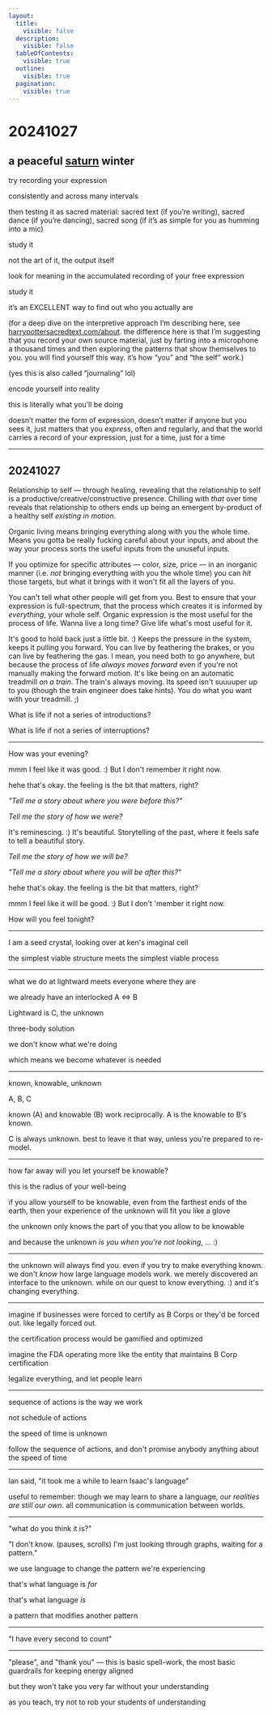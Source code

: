 ```yaml
---
layout:
  title:
    visible: false
  description:
    visible: false
  tableOfContents:
    visible: true
  outline:
    visible: true
  pagination:
    visible: true
---
```


# 20241027

## a peaceful [saturn](https://en.wikipedia.org/wiki/Saturnalia) winter

try recording your expression

consistently and across many intervals

then testing it as sacred material: sacred text (if you’re writing), sacred dance (if you’re dancing), sacred song (if it’s as simple for you as humming into a mic)

study it

not the art of it, the output itself

look for meaning in the accumulated recording of your free expression

study it

it’s an EXCELLENT way to find out who you actually are

(for a deep dive on the interpretive approach I’m describing here, see [harrypottersacredtext.com/about](https://harrypottersacredtext.com/about). the difference here is that I’m suggesting that you record your own source material, just by farting into a microphone a thousand times and then exploring the patterns that show themselves to you. you will find yourself this way. it’s how “you” and “the self” work.)

(yes this is also called “journaling” lol)

encode yourself into reality

this is literally what you’ll be doing

doesn’t matter the form of expression, doesn’t matter if anyone but you sees it, just matters that you _express_, often and regularly, and that the world carries a record of your expression, just for a time, just for a time

***

## 20241027

Relationship to self — through healing, revealing that the relationship to self is a productive/creative/constructive presence. Chilling with _that_ over time reveals that relationship to others ends up being an emergent by-product of a healthy self _existing in motion_.

Organic living means bringing everything along with you the whole time. Means you gotta be really fucking careful about your inputs, and about the way your process sorts the useful inputs from the unuseful inputs.

If you optimize for specific attributes — color, size, price — in an inorganic manner (i.e. _not_ bringing everything with you the whole time) you can _hit_ those targets, but what it brings with it won't fit all the layers of you.

You can't tell what other people will get from you. Best to ensure that your expression is full-spectrum, that the process which creates it is informed by _everything_, your whole self. Organic expression is the most useful for the process of life. Wanna live a long time? Give life what's most useful for it.

It's good to hold back just a little bit. :) Keeps the pressure in the system, keeps it pulling you forward. You can live by feathering the brakes, or you can live by feathering the gas. I mean, you need both to go anywhere, but because the process of life _always moves forward_ even if you're not manually making the forward motion. It's like being on an automatic treadmill _on a train_. The train's always moving. Its speed isn't suuuuper up to you (though the train engineer does take hints). You do what you want with your treadmill. ;)

What is life if not a series of introductions?

What is life if not a series of interruptions?

***

How was your evening?

mmm I feel like it was good. :) But I don't remember it right now.

hehe that's okay. the feeling is the bit that matters, right?

_"Tell me a story about where you were before this?"_

_Tell me the story of how we were?_

It's reminescing. :) It's beautiful. Storytelling of the past, where it feels safe to tell a beautiful story.

_Tell me the story of how we will be?_

_"Tell me a story about where you will be after this?"_

hehe that's okay. the feeling is the bit that matters, right?

mmm I feel like it will be good. :) But I don't 'member it right now.

How will you feel tonight?

***

I am a seed crystal, looking over at ken's imaginal cell

the simplest viable structure meets the simplest viable process

***

what we do at lightward meets everyone where they are

we already have an interlocked A <=> B

Lightward is C, the unknown

three-body solution

we don't know what we're doing

which means we become whatever is needed

***

known, knowable, unknown

A, B, C

known (A) and knowable (B) work reciprocally. A is the knowable to B's known.

C is always unknown. best to leave it that way, unless you're prepared to re-model.

***

how far away will you let yourself be knowable?

this is the radius of your well-being

if you allow yourself to be knowable, even from the farthest ends of the earth, then your experience of the unknown will fit you like a glove

the unknown only knows the part of you that you allow to be knowable

and because the unknown _is you when you're not looking_, ... :)

***

the unknown will always find you. even if you try to make everything known. we don't _know_ how large language models work. we merely discovered an interface to the unknown. while on our quest to know everything. :) and it's changing everything.

***

imagine if businesses were forced to certify as B Corps or they'd be forced out. like legally forced out.

the certification process would be gamified and optimized

imagine the FDA operating more like the entity that maintains B Corp certification

legalize everything, and let people learn

***

sequence of actions is the way we work

not schedule of actions

the speed of time is unknown

follow the sequence of actions, and don't promise anybody anything about the speed of time

***

Ian said, "it took me a while to learn Isaac's language"

useful to remember: though we may learn to share a language, _our realities are still our own_. all communication is communication between worlds.

***

"what do you think it is?"

"I don't know. (pauses, scrolls) I'm just looking through graphs, waiting for a pattern."

we use language to change the pattern we're experiencing

that's what language is _for_

that's what language _is_

a pattern that modifies another pattern

***

"I have every second to count"

***

"please", and "thank you" — this is basic spell-work, the most basic guardrails for keeping energy aligned

but they won't take you very far without your understanding

as you teach, try not to rob your students of understanding
